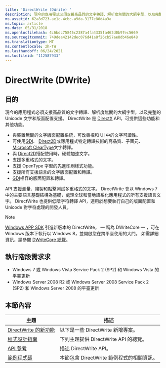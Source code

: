 ```yaml
---
title: 'DirectWrite (DWrite) '
description: 現今的應用程式必須支援高品質的文字轉譯、解析度無關的大綱字型，以及完整的 Unicode 文字和版面配置支援。 DirectWrite 是 [DirectX](../directx.md) API，可提供這些功能和其他功能。
ms.assetid: 62a8d723-ae1c-4cbc-a9da-3177e80d4a3a
ms.topic: article
ms.date: 05/31/2018
ms.openlocfilehash: 4c6bdc75845c2387a4fa4335fa462d0b97ec5669
ms.sourcegitcommit: 749dea42142dec076d41a8f26cb57ae8db46e848
ms.translationtype: MT
ms.contentlocale: zh-TW
ms.lasthandoff: 06/24/2021
ms.locfileid: "112587933"
---
```

# <a name="directwrite-dwrite"></a>DirectWrite (DWrite) 

## <a name="purpose"></a>目的

現今的應用程式必須支援高品質的文字轉譯、解析度無關的大綱字型，以及完整的 Unicode 文字和版面配置支援。 DirectWrite 是 [DirectX](../directx.md) API，可提供這些功能和其他功能。

- 與裝置無關的文字版面配置系統，可改善檔和 UI 中的文字可讀性。
- 可使用[GDI](interoperating-with-gdi.md)、 [Direct2D](rendering-by-using-direct2d.md)或應用程式特定轉譯技術的高品質、子圖元、 [Microsoft ClearType](/typography/cleartype/)文字轉譯。
- 與 [Direct2D](rendering-by-using-direct2d.md)搭配使用時，硬體加速文字。
- 支援多重格式的文字。
- 支援 OpenType 字型的先進印刷樣式功能。
- 支援所有支援語言的文字版面配置和轉譯。
- [GDI](interoperating-with-gdi.md)相容的版面配置和轉譯。

API 支援測量、繪製和點擊測試多重格式的文字。 DirectWrite 會以 Windows 7 中的主要語言基礎結構為基礎，處理全球和當地語系化應用程式的所有支援語言文字。 DirectWrite 也提供低階字符轉譯 API，適用於想要執行自己的版面配置和 Unicode 對字符處理的開發人員。

> [!NOTE]
> [Windows APP SDK](/windows/apps/windows-app-sdk/) 引進新版本的 DirectWrite， &mdash; 稱為 DWriteCore &mdash; ，可在 Windows 版本下執行以 Windows 8，並開啟您在跨平臺使用的大門。 如需詳細資訊，請參閱 [DWriteCore 總覽](dwritecore-overview.md)。

## <a name="run-time-requirements"></a>執行階段需求求

- Windows 7 或 Windows Vista Service Pack 2 (SP2) 和 Windows Vista 的平臺更新
- Windows Server 2008 R2 或 Windows Server 2008 Service Pack 2 (SP2) 和 Windows Server 2008 的平臺更新

## <a name="in-this-section"></a>本節內容

| 主題 | 描述 |
|-|-|
| [DirectWrite 的新功能](what-s-new-in-directwrite-for-windows-8-consumer-preview.md)<br/> | 以下是一些 DirectWrite 新增專案。 <br/> |
| [程式設計指南](programming-guide.md)<br/> | 下列主題提供 DirectWrite API 的總覽。<br/> |
| [API 參考](reference.md)<br/> | 描述 DirectWrite API。<br/> |
| [範例程式碼](samples.md)<br/> | 本節包含 DirectWrite 範例程式的相關資訊。<br/> |
